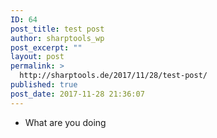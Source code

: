 ```yaml
---
ID: 64
post_title: test post
author: sharptools_wp
post_excerpt: ""
layout: post
permalink: >
  http://sharptools.de/2017/11/28/test-post/
published: true
post_date: 2017-11-28 21:36:07
---
```

*   What are you doing